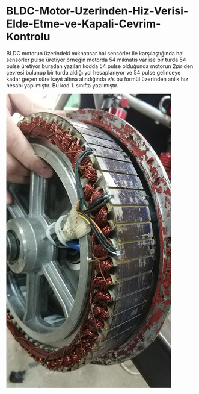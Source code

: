 # BLDC-Motor-Uzerinden-Hiz-Verisi-Elde-Etme-ve-Kapali-Cevrim-Kontrolu
BLDC motorun üzerindeki mıknatısar hal sensörler ile karşılaştığında hal sensörler pulse üretiyor örneğin motorda 54 mıknatıs var ise bir turda 54 pulse üretiyor
buradan yazılan kodda 54 pulse olduğunda motorun 2*pi*r den çevresi bulunup bir turda aldığı yol hesaplanıyor ve 54 pulse gelinceye kadar geçen süre kayıt altına
alındığında v/s bu formül üzerinden anlık hız hesabı yapılmıştır. Bu kod 1. sınıfta yazılmıştır.

![resim](https://github.com/verdanatesman/BLDC-Motor-Uzerinden-Hiz-Verisi-Elde-Etme-ve-Kapali-Cevrim-Kontrolu/blob/main/IMG_20190502_172336.jpg)
